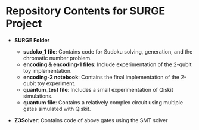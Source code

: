 # Repository Contents for SURGE Project

- **SURGE Folder**
  - **sudoko_1 file**: Contains code for Sudoku solving, generation, and the chromatic number problem.
  - **encoding & encoding-1 files**: Include experimentation of the 2-qubit toy implementation.
  - **encoding-2 notebook**: Contains the final implementation of the 2-qubit toy experiment.
  - **quantum_test file**: Includes a small experimentation of Qiskit simulations.
  - **quantum file**: Contains a relatively complex circuit using multiple gates simulated with Qiskit.

- **Z3Solver**: Contains code of above gates using the SMT solver
  
